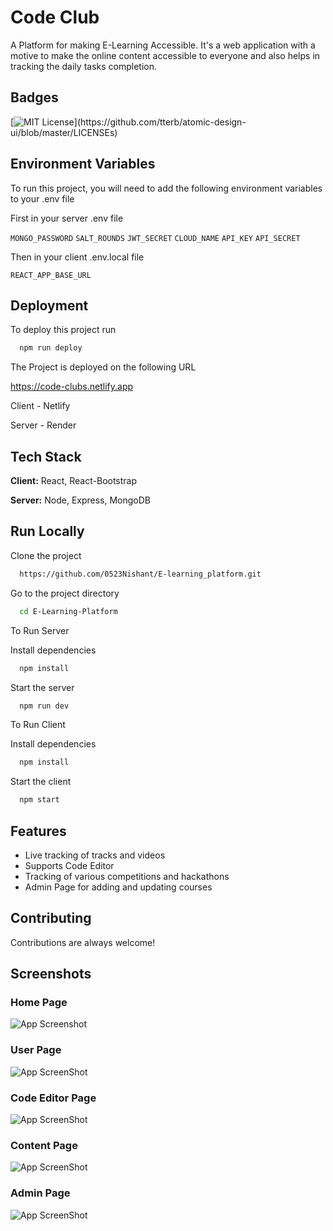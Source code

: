 
# Code Club

A Platform for making E-Learning Accessible. It's a web
application with a motive to make the online content accessible
to everyone and also helps in tracking the daily tasks
completion.


## Badges

[![MIT License](https://img.shields.io/apm/l/atomic-design-ui.svg?)](https://github.com/tterb/atomic-design-ui/blob/master/LICENSEs)




## Environment Variables

To run this project, you will need to add the following environment variables to your .env file

First in your server .env file

`MONGO_PASSWORD` `SALT_ROUNDS` `JWT_SECRET` `CLOUD_NAME` `API_KEY` `API_SECRET`

Then in your client .env.local file

`REACT_APP_BASE_URL`


## Deployment

To deploy this project run

```bash
  npm run deploy
```

The Project is deployed on the following URL

https://code-clubs.netlify.app

Client - Netlify

Server - Render


## Tech Stack

**Client:** React, React-Bootstrap

**Server:** Node, Express, MongoDB


## Run Locally

Clone the project

```bash
  https://github.com/0523Nishant/E-learning_platform.git
```

Go to the project directory

```bash
  cd E-Learning-Platform
```

To Run Server

Install dependencies

```bash
  npm install
```

Start the server

```bash
  npm run dev
```

To Run Client

Install dependencies

```bash
  npm install
```

Start the client

```bash
  npm start
```

## Features

- Live tracking of tracks and videos
- Supports Code Editor
- Tracking of various competitions and hackathons
- Admin Page for adding and updating courses


## Contributing

Contributions are always welcome!


## Screenshots

### Home Page
![App Screenshot](https://res.cloudinary.com/dsi3u8pfq/image/upload/v1656824218/WhatsApp_Image_2022-07-03_at_10.26.16_AM_twnjpf.jpg)

### User Page
![App ScreenShot](https://res.cloudinary.com/dsi3u8pfq/image/upload/v1656824329/WhatsApp_Image_2022-07-03_at_10.28.28_AM_ztkkng.jpg)

### Code Editor Page
![App ScreenShot](https://res.cloudinary.com/dsi3u8pfq/image/upload/v1656824431/WhatsApp_Image_2022-07-03_at_10.30.12_AM_zt5a6y.jpg)

### Content Page
![App ScreenShot](https://res.cloudinary.com/dsi3u8pfq/image/upload/v1656824518/WhatsApp_Image_2022-07-03_at_10.31.40_AM_p28dgp.jpg)

### Admin Page
![App ScreenShot](https://res.cloudinary.com/dsi3u8pfq/image/upload/v1656824585/Screenshot_2022-07-03_103249_luvisd.png)
